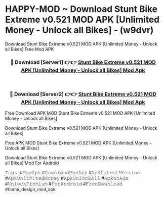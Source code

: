 # HAPPY-MOD ~ Download Stunt Bike Extreme v0.521 MOD APK [Unlimited Money - Unlock all Bikes] - (w9dvr)
Download Stunt Bike Extreme v0.521 MOD APK [Unlimited Money - Unlock all Bikes] Free Mod APK

<div align="center">
<h3>🔴 Download [Server1] 👉👉 <a href="https://apk-comot.site?title=Stunt_Bike_Extreme_v0.521_MOD_APK_[Unlimited_Money_-_Unlock_all_Bikes]">Stunt Bike Extreme v0.521 MOD APK [Unlimited Money - Unlock all Bikes] Mod Apk</a></h3><br>

<h3>🔴 Download [Server2] 👉👉 <a href="https://apk-comot.site?title=Stunt_Bike_Extreme_v0.521_MOD_APK_[Unlimited_Money_-_Unlock_all_Bikes]">Stunt Bike Extreme v0.521 MOD APK [Unlimited Money - Unlock all Bikes] Mod Apk</a></h3>
</div>


Free Download APK MOD Stunt Bike Extreme v0.521 MOD APK [Unlimited Money - Unlock all Bikes]

Download Stunt Bike Extreme v0.521 MOD APK [Unlimited Money - Unlock all Bikes] 

Free APK MOD Stunt Bike Extreme v0.521 MOD APK [Unlimited Money - Unlock all Bikes] 

Download Stunt Bike Extreme v0.521 MOD APK [Unlimited Money - Unlock all Bikes] Mod For Android

𝚃𝚊𝚐𝚜: #𝙼𝚘𝚍𝙰𝚙𝚔 #𝙳𝚘𝚠𝚗𝚕𝚘𝚊𝚍𝙼𝚘𝚍𝙰𝚙𝚔 #𝙰𝚙𝚔𝙻𝚊𝚝𝚎𝚜𝚝𝚅𝚎𝚛𝚜𝚒𝚘𝚗 #𝙰𝚙𝚔𝚄𝚗𝚕𝚒𝚖𝚒𝚝𝚎𝚍𝙼𝚘𝚗𝚎𝚢 #𝙰𝚙𝚔𝚄𝚗𝚕𝚘𝚌𝚔𝙰𝚕𝚕 #𝙰𝚙𝚔𝙽𝚘𝙰𝚍𝚜 #𝚄𝚗𝚕𝚘𝚌𝚔𝙿𝚛𝚎𝚖𝚒𝚞𝚖 #𝙵𝚘𝚛𝙰𝚗𝚍𝚛𝚘𝚒𝚍 #𝙵𝚛𝚎𝚎𝙳𝚘𝚠𝚗𝚕𝚘𝚊𝚍 #home_design_mod_apk
